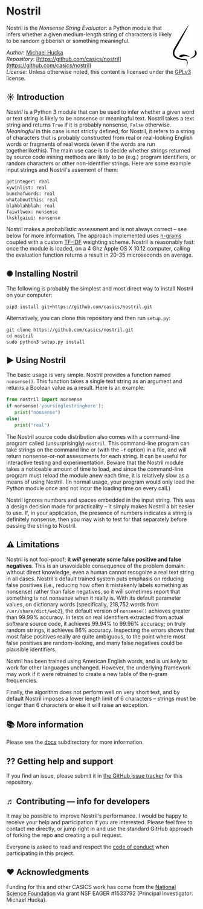 Nostril
=======

<img align="right" src=".graphics/nostril.png">

Nostril is the _Nonsense String Evaluator_: a Python module that infers whether a given medium-length string of characters is likely to be random gibberish or something meaningful.

*Author*:       [Michael Hucka](http://github.com/mhucka)<br>
*Repository*:   [https://github.com/casics/nostril](https://github.com/casics/nostril)<br>
*License*:      Unless otherwise noted, this content is licensed under the [GPLv3](https://www.gnu.org/licenses/gpl-3.0.en.html) license.

☀ Introduction
-----------------------------

_Nostril_ is a Python 3 module that can be used to infer whether a given word or text string is likely to be nonsense or meaningful text.  Nostril takes a text string and returns `True` if it is probably nonsense, `False` otherwise.  _Meaningful_ in this case is not strictly defined; for Nostril, it refers to a string of characters that is probably constructed from real or real-looking English words or fragments of real words (even if the words are run togetherlikethis).  The main use case is to decide whether strings returned by source code mining methods are likely to be (e.g.) program identifiers, or random characters or other non-identifier strings.  Here are some example input strings and Nostril's assement of them:

```
getinteger: real
xywinlist: real
bunchofwords: real
whataboutthis: real
blahblahblah: real
faiwtlwex: nonsense
lksklgaiui: nonsense
```

Nostril makes a probabilistic assessment and is not always correct &ndash; see below for more information.  The approach implemented uses [n-grams](https://en.wikipedia.org/wiki/N-gram) coupled with a custom [TF-IDF](https://en.wikipedia.org/wiki/Tf–idf) weighting scheme.  Nostril is reasonably fast: once the module is loaded, on a 4 Ghz Apple OS X 10.12 computer, calling the evaluation function returns a result in 20-35 microseconds on average.

✺ Installing Nostril
-------------------

The following is probably the simplest and most direct way to install Nostril on your computer:
```
pip3 install git+https://github.com/casics/nostril.git
```

Alternatively, you can clone this repository and then run `setup.py`:
```
git clone https://github.com/casics/nostril.git
cd nostril
sudo python3 setup.py install
```

► Using Nostril
---------------

The basic usage is very simple.  Nostril provides a function named `nonsense()`.  This function takes a single text string as an argument and returns a Boolean value as a result.  Here is an example:

```python
from nostril import nonsense
if nonsense('yoursinglestringhere'):
   print("nonsense")
else:
   print("real")
```

The Nostril source code distribution also comes with a command-line program called (unsurprisingly) `nostril`.  This command-line program can take strings on the command line or (with the `-f` option) in a file, and will return nonsense-or-not assessments for each string.  It can be useful for interactive testing and experimentation.   Beware that the Nostril module takes a noticeable amount of time to load, and since the command-line program must reload the module anew each time, it is relatively slow as a means of using Nostril.  (In normal usage, your program would only load the Python module once and not incur the loading time on every call.)

Nostril ignores numbers and spaces embedded in the input string.  This was a design decision made for practicality &ndash; it simply makes Nostril a bit easier to use.  If, in your application, the presence of numbers indicates a string is definitely nonsense, then you may wish to test for that separately before passing the string to Nostril.


⚠️ Limitations
--------------

Nostril is not fool-proof; **it _will_ generate some false positive and false negatives**.  This is an unavoidable consequence of the problem domain: without direct knowledge, even a human cannot recognize a real text string in all cases.  Nostril's default trained system puts emphasis on reducing false positives (i.e., reducing how often it mistakenly labels something as nonsense) rather than false negatives, so it will sometimes report that something is not nonsense when it really is.  With its default parameter values, on dictionary words (specifically, 218,752 words from `/usr/share/dict/web2`), the default version of `nonsense()` achieves greater than 99.99% accuracy.  In tests on real identifiers extracted from actual software source code, it achieves 99.94% to 99.96% accuracy; on truly random strings, it achieves 86% accuracy.  Inspecting the errors shows that most false positives really are quite ambiguous, to the point where most false positives are random-looking, and many false negatives could be plausible identifiers.

Nostril has been trained using American English words, and is unlikely to work for other languages unchanged.  However, the underlying framework may work if it were retrained to create a new table of the n-gram frequencies.

Finally, the algorithm does not perform well on very short text, and by default Nostril imposes a lower length limit of 6 characters &ndash; strings must be longer than 6 characters or else it will raise an exception.


📚 More information
-----------------

Please see the [docs](docs/README.md) subdirectory for more information.

⁇ Getting help and support
--------------------------

If you find an issue, please submit it in [the GitHub issue tracker](https://github.com/casics/nostril/issues) for this repository.

♬ Contributing &mdash; info for developers
------------------------------------------

It may be possible to improve Nostril's performance.  I would be happy to receive your help and participation if you are interested.  Please feel free to contact me directly, or jump right in and use the standard GitHub approach of forking the repo and creating a pull request.

Everyone is asked to read and respect the [code of conduct](CONDUCT.md) when participating in this project.

❤️ Acknowledgments
------------------

Funding for this and other CASICS work has come from the [National Science Foundation](https://nsf.gov) via grant NSF EAGER #1533792 (Principal Investigator: Michael Hucka).
